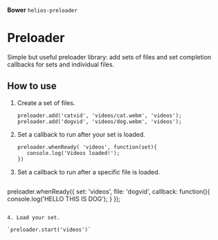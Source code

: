 **Bower** `helios-preloader`

# Preloader

Simple but useful preloader library: add sets of files and set completion callbacks for sets and individual files.


## How to use

1. Create a set of files.

   ```
   preloader.add('catvid', 'videos/cat.webm', 'videos');
   preloader.add('dogvid', 'videos/dog.webm', 'videos');
   ```

2. Set a callback to run after your set is loaded.
	
	```
   preloader.whenReady( 'videos', function(set){
   	   console.log('Videos loaded!');
   })
   ```
3.  Set a callback to run after a specific file is loaded.

  	```
   preloader.whenReady({
       set: 'videos',
       file: 'dogvid',
       callback: function(){
	       console.log('HELLO THIS IS DOG');
       }
   });
   ```

4. Load your set.

   `preloader.start('videos')`

